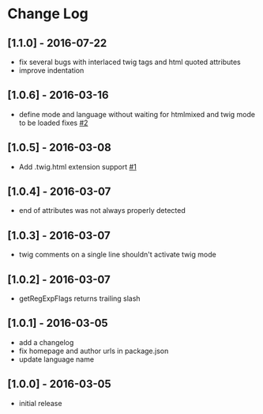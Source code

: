 # Change Log

## [1.1.0] - 2016-07-22
- fix several bugs with interlaced twig tags and html quoted attributes
- improve indentation

## [1.0.6] - 2016-03-16
- define mode and language without waiting for htmlmixed and twig mode to be loaded fixes [\#2](https://github.com/Athorcis/brackets-twig/issues/2)

## [1.0.5] - 2016-03-08
- Add .twig.html extension support [\#1](https://github.com/Athorcis/brackets-twig/pull/1)

## [1.0.4] - 2016-03-07
- end of attributes was not always properly detected

## [1.0.3] - 2016-03-07
- twig comments on a single line shouldn't activate twig mode

## [1.0.2] - 2016-03-07
- getRegExpFlags returns trailing slash

## [1.0.1] - 2016-03-05
- add a changelog
- fix homepage and author urls in package.json
- update language name

## [1.0.0] - 2016-03-05
- initial release
